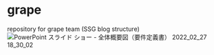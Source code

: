 # grape
repository for grape team (SSG blog structure)
![PowerPoint スライド ショー -  全体概要図（要件定義書）  2022_02_27 18_30_02](https://user-images.githubusercontent.com/87934975/155876899-a1108a74-b082-4ef0-9bc2-c3d2aef85120.png)
